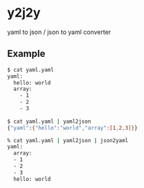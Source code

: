 # y2j2y
yaml to json / json to yaml converter

## Example

```sh
$ cat yaml.yaml
yaml:
  hello: world
  array:
    - 1
    - 2
    - 3
    
$ cat yaml.yaml | yaml2json
{"yaml":{"hello":"world","array":[1,2,3]}}

% cat yaml.yaml | yaml2json | json2yaml
yaml:
  array:
  - 1
  - 2
  - 3
  hello: world
```
